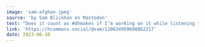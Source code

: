 ```yaml
---
image: 'sam-afghan.jpeg'
source: 'by Sam Blickhan on Mastodon'
text: "Does it count as #dhmakes if I’m working on it while listening to #dh sessions at #ach2023 today? Pattern is Mayfield Afghan (free!) from Lion Brand yarn. I’m using Wool-Ease Thick & Quick in Cilantro 🌿"
link: 'https://hcommons.social/@sam/110634959690862217'
date: 2023-06-30
---
```

